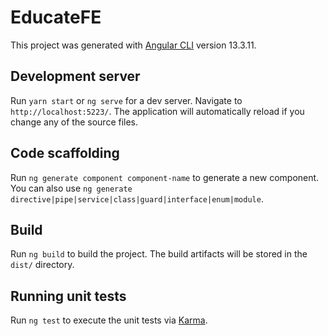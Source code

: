 # EducateFE

This project was generated with [Angular CLI](https://github.com/angular/angular-cli) version 13.3.11.

## Development server

Run `yarn start` or `ng serve` for a dev server. Navigate to `http://localhost:5223/`. The application will automatically reload if you change any of the source files.

## Code scaffolding

Run `ng generate component component-name` to generate a new component. You can also use `ng generate directive|pipe|service|class|guard|interface|enum|module`.

## Build

Run `ng build` to build the project. The build artifacts will be stored in the `dist/` directory.

## Running unit tests

Run `ng test` to execute the unit tests via [Karma](https://karma-runner.github.io).
